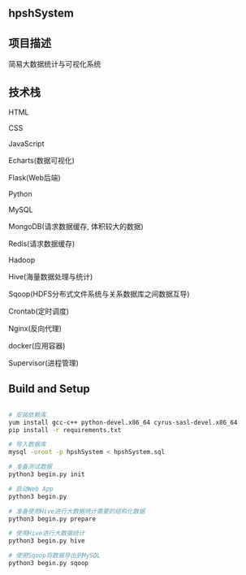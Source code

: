 ## hpshSystem

## 项目描述

简易大数据统计与可视化系统

## 技术栈

HTML

CSS 

JavaScript

Echarts(数据可视化)

Flask(Web后端)

Python

MySQL

MongoDB(请求数据缓存, 体积较大的数据)

Redis(请求数据缓存)

Hadoop

Hive(海量数据处理与统计)

Sqoop(HDFS分布式文件系统与关系数据库之间数据互导)

Crontab(定时调度)

Nginx(反向代理)

docker(应用容器)

Supervisor(进程管理)

## Build and Setup

```bash

# 安装依赖库
yum install gcc-c++ python-devel.x86_64 cyrus-sasl-devel.x86_64
pip install -r requirements.txt

# 导入数据库
mysql -uroot -p hpshSystem < hpshSystem.sql

# 准备测试数据
python3 begin.py init

# 启动Web App
python3 begin.py

# 准备使用Hive进行大数据统计需要的结构化数据
python3 begin.py prepare

# 使用Hive进行大数据统计
python3 begin.py hive

# 使用Sqoop将数据导出到MySQL
python3 begin.py sqoop

```

